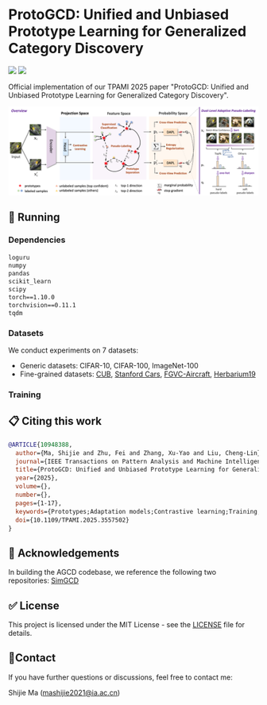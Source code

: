 # ProtoGCD: Unified and Unbiased Prototype Learning for Generalized Category Discovery

<a href='https://ieeexplore.ieee.org/document/10948388'><img src='https://img.shields.io/badge/-TPAMI%202025-purple'></a> <a href='https://arxiv.org/abs/2504.03755'><img src='https://img.shields.io/badge/ArXiv-2504.03755-red'></a> 

Official implementation of our TPAMI 2025 paper "ProtoGCD: Unified and Unbiased Prototype Learning for Generalized Category Discovery".

![method](assets/method.jpg)

## :running: ​Running

### Dependencies

```
loguru
numpy
pandas
scikit_learn
scipy
torch==1.10.0
torchvision==0.11.1
tqdm
```

### Datasets

We conduct experiments on 7 datasets:

* Generic datasets: CIFAR-10, CIFAR-100, ImageNet-100
* Fine-grained datasets: [CUB](https://drive.google.com/drive/folders/1kFzIqZL_pEBVR7Ca_8IKibfWoeZc3GT1), [Stanford Cars](https://ai.stanford.edu/~jkrause/cars/car_dataset.html), [FGVC-Aircraft](https://www.robots.ox.ac.uk/~vgg/data/fgvc-aircraft/), [Herbarium19](https://www.kaggle.com/c/herbarium-2019-fgvc6)

### Training





## :clipboard: ​Citing this work

```bibtex
@ARTICLE{10948388,
  author={Ma, Shijie and Zhu, Fei and Zhang, Xu-Yao and Liu, Cheng-Lin},
  journal={IEEE Transactions on Pattern Analysis and Machine Intelligence}, 
  title={ProtoGCD: Unified and Unbiased Prototype Learning for Generalized Category Discovery}, 
  year={2025},
  volume={},
  number={},
  pages={1-17},
  keywords={Prototypes;Adaptation models;Contrastive learning;Training;Magnetic heads;Feature extraction;Estimation;Automobiles;Accuracy;Pragmatics;Generalized category discovery;open-world learning;prototype learning;semi-supervised learning},
  doi={10.1109/TPAMI.2025.3557502}
}
```



## :gift: ​Acknowledgements

In building the AGCD codebase, we reference the following two repositories: [SimGCD](https://github.com/CVMI-Lab/SimGCD)



## :white_check_mark: ​License

This project is licensed under the MIT License - see the [LICENSE](https://github.com/mashijie1028/ActiveGCD/blob/main/LICENSE) file for details.



## :email: ​Contact

If you have further questions or discussions, feel free to contact me:

Shijie Ma (mashijie2021@ia.ac.cn)